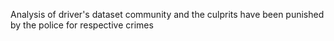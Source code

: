 Analysis of driver's dataset community and the culprits have been punished by the police for respective crimes 

